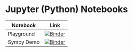 # Jupyter (Python) Notebooks
Notebook | Link
--- | ---
Playground | [![Binder](https://mybinder.org/badge.svg)](https://mybinder.org/v2/gh/ainuyew/math/master?filepath=Playground.ipynb)
Sympy Demo | [![Binder](https://mybinder.org/badge.svg)](https://mybinder.org/v2/gh/ainuyew/math/master?filepath=Sympy%20Demo.ipynb)

